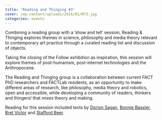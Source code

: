 ```yaml
---
title: 'Reading and Thinging #3'
cover: /wp-content/uploads/2016/01/RT3.jpg
categories: events
---
```

Combining a reading group with a ’show and tell’ session, Reading &#038; Thinging explores themes in science, philosophy and media theory relevant to contemporary art practice through a curated reading list and discussion of objects.

Taking the closing of the Follow exhibition as inspiration, this session will explore themes of post-humanism, post-internet technologies and the Anthropocene.

The Reading and Thinging group is a collaboration between current FACT PhD researchers and FACTLab residents, as an opportunity to make different areas of research, like philosophy, media theory and robotics, open and accessible, while developing a community of readers, thinkers and thingers! that mixes theory and making.

Reading for this session included texts by [Dorion Sagan](http://www.thiagohersan.com/tmp/Sagan_intro_to_umwelt.pdf), [Bonnie Bassler](https://www.youtube.com/watch?v=TVfmUfr8VPA), [Bret Victor](http://worrydream.com/ClimateChange/) and [Stafford Beer](http://thiagohersan.com/tmp/Beer__From_The_Cybernetic_Factory.pdf).

<span class="s-nosolution" id="mp3j_nosolution_1" style="display:none;"></span>
